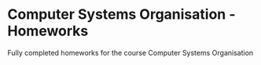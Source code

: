 # Computer Systems Organisation - Homeworks
Fully completed homeworks for the course Computer Systems Organisation
